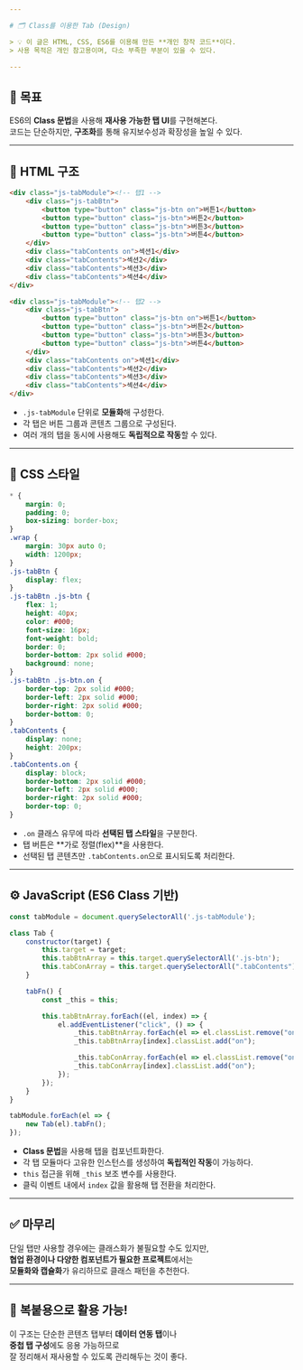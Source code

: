 ```yaml
---

# 🗂️ Class를 이용한 Tab (Design)

> 💡 이 글은 HTML, CSS, ES6를 이용해 만든 **개인 창작 코드**이다.  
> 사용 목적은 개인 참고용이며, 다소 부족한 부분이 있을 수 있다.

---
```


## 📌 목표

ES6의 **Class 문법**을 사용해 **재사용 가능한 탭 UI**를 구현해본다.  
코드는 단순하지만, **구조화**를 통해 유지보수성과 확장성을 높일 수 있다.

---

## 🧩 HTML 구조

```html
<div class="js-tabModule"><!-- 탭1 -->
    <div class="js-tabBtn">
        <button type="button" class="js-btn on">버튼1</button>
        <button type="button" class="js-btn">버튼2</button>
        <button type="button" class="js-btn">버튼3</button>
        <button type="button" class="js-btn">버튼4</button>
    </div>
    <div class="tabContents on">섹션1</div>
    <div class="tabContents">섹션2</div>
    <div class="tabContents">섹션3</div>
    <div class="tabContents">섹션4</div> 
</div>

<div class="js-tabModule"><!-- 탭2 -->
    <div class="js-tabBtn">
        <button type="button" class="js-btn on">버튼1</button>
        <button type="button" class="js-btn">버튼2</button>
        <button type="button" class="js-btn">버튼3</button>
        <button type="button" class="js-btn">버튼4</button>
    </div>
    <div class="tabContents on">섹션1</div>
    <div class="tabContents">섹션2</div>
    <div class="tabContents">섹션3</div>
    <div class="tabContents">섹션4</div> 
</div>
```

- `.js-tabModule` 단위로 **모듈화**해 구성한다.  
- 각 탭은 버튼 그룹과 콘텐츠 그룹으로 구성된다.  
- 여러 개의 탭을 동시에 사용해도 **독립적으로 작동**할 수 있다.

---

## 🎨 CSS 스타일

```css
* {
    margin: 0;
    padding: 0;
    box-sizing: border-box;
}
.wrap {
    margin: 30px auto 0;
    width: 1200px;
}
.js-tabBtn {
    display: flex;
}
.js-tabBtn .js-btn {
    flex: 1;
    height: 40px;
    color: #000;
    font-size: 16px;
    font-weight: bold;
    border: 0;
    border-bottom: 2px solid #000;
    background: none;
}
.js-tabBtn .js-btn.on {
    border-top: 2px solid #000;
    border-left: 2px solid #000;
    border-right: 2px solid #000;
    border-bottom: 0;
}
.tabContents {
    display: none;
    height: 200px;
}
.tabContents.on {
    display: block;
    border-bottom: 2px solid #000;
    border-left: 2px solid #000;
    border-right: 2px solid #000;
    border-top: 0;
}
```

- `.on` 클래스 유무에 따라 **선택된 탭 스타일**을 구분한다.  
- 탭 버튼은 **가로 정렬(flex)**을 사용한다.  
- 선택된 탭 콘텐츠만 `.tabContents.on`으로 표시되도록 처리한다.

---

## ⚙️ JavaScript (ES6 Class 기반)

```javascript
const tabModule = document.querySelectorAll('.js-tabModule');

class Tab {
    constructor(target) {
        this.target = target;
        this.tabBtnArray = this.target.querySelectorAll('.js-btn');
        this.tabConArray = this.target.querySelectorAll(".tabContents");
    }

    tabFn() {
        const _this = this;

        this.tabBtnArray.forEach((el, index) => {
            el.addEventListener("click", () => {
                _this.tabBtnArray.forEach(el => el.classList.remove("on"));
                _this.tabBtnArray[index].classList.add("on");

                _this.tabConArray.forEach(el => el.classList.remove("on"));
                _this.tabConArray[index].classList.add("on");
            });
        });
    }
}

tabModule.forEach(el => {
    new Tab(el).tabFn();
});
```

- **Class 문법**을 사용해 탭을 컴포넌트화한다.  
- 각 탭 모듈마다 고유한 인스턴스를 생성하여 **독립적인 작동**이 가능하다.  
- `this` 접근을 위해 `_this` 보조 변수를 사용한다.  
- 클릭 이벤트 내에서 `index` 값을 활용해 탭 전환을 처리한다.

---

## ✅ 마무리

단일 탭만 사용할 경우에는 클래스화가 불필요할 수도 있지만,  
**협업 환경이나 다양한 컴포넌트가 필요한 프로젝트**에서는  
**모듈화와 캡슐화**가 유리하므로 클래스 패턴을 추천한다.

---

## 🔁 복붙용으로 활용 가능!

이 구조는 단순한 콘텐츠 탭부터 **데이터 연동 탭**이나  
**중첩 탭 구성**에도 응용 가능하므로  
잘 정리해서 재사용할 수 있도록 관리해두는 것이 좋다.
